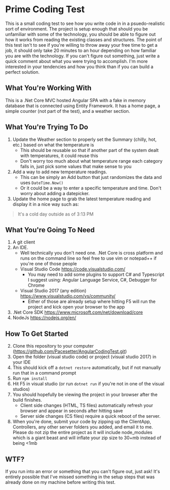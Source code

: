# Prime Coding Test
This is a small coding test to see how you write code in in a psuedo-realistic sort of environment. The project is setup enough that should you be unfamiliar with some of the technology, you should be able to figure out how it works from reading the existing classes and structures.  The point of this test isn't to see if you're willing to throw away your free time to get a job, it should only take 20 minutes to an hour depending on how familiar you are with the technology.  If you can't figure out something, just write a quick comment about what you were trying to accomplish. I'm more interested in your tendencies and how you think than if you can build a perfect solution.

## What You're Working With
This is a .Net Core MVC hosted Angular SPA with a fake in memory database that is connected using Entity Framework. It has a home page, a simple counter (not part of the test), and a weather section.

## What You're Trying To Do
1. Update the Weather section to properly set the Summary (chilly, hot, etc.) based on what the temperature is
    * This should be reusable so that if another part of the system dealt with temperatures, it could reuse this
    * Don't worry too much about what temperature range each category falls in, just pick some values that make sense to you
2. Add a way to add new temperature readings.
   * This can be simply an Add button that just randomizes the data and uses `DateTime.Now()`
   * Or it could be a way to enter a specific temperature and time.  Don't worry about adding a datepicker.
3. Update the home page to grab the latest temperature reading and display it in a nice way such as:
> It's a cold day outside as of 3:13 PM

## What You're Going To Need
1. A git client
2. An IDE.
   * Well technically you don't need one.  .Net Core is cross platform and runs on the command line so feel free to use vim or notepad++ if you're one of those people
   * Visual Studio Code https://code.visualstudio.com/
     * You may need to add some plugins to support C# and Typescript  I suggest using: Angular Language Service, C#, Debugger for Chrome
   * Visual Studio 2017 (any edition) https://www.visualstudio.com/vs/community/
     * Either of those are already setup where hitting F5 will run the project and kick open your browser to the app
3. .Net Core SDK https://www.microsoft.com/net/download/core
4. NodeJs https://nodejs.org/en/

## How To Get Started
2. Clone this repository to your computer (https://github.com/Pacesetter/AngularCodingTest.git)
3. Open the folder (visual studio code) or project (visual studio 2017) in your IDE
4. This should kick off a `dotnet restore` automatically, but if not manually run that in a command prompt
4. Run `npm install`
5. Hit F5 in visual studio (or run `dotnet run` if you're not in one of the visual studios)
6. You should hopefully be viewing the project in your browser after the build finishes.
   * Client side changes (HTML, TS files) automatically refresh your browser and appear in seconds after hitting save
   * Server side changes (CS files) require a quick reboot of the server.
7. When you're done, submit your code by zipping up the ClientApp, Controllers, any other server folders you added, and email it to me.  Please do not zip the entire project as it will include node_modules which is a giant beast and will inflate your zip size to 30+mb instead of being <1mb

## WTF?
If you run into an error or something that you can't figure out, just ask!  It's entirely possible that I've missed something in the setup steps that was already done on my machine before writing this test.
